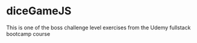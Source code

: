 # diceGameJS
This is one of the boss challenge level exercises from the Udemy fullstack bootcamp course
